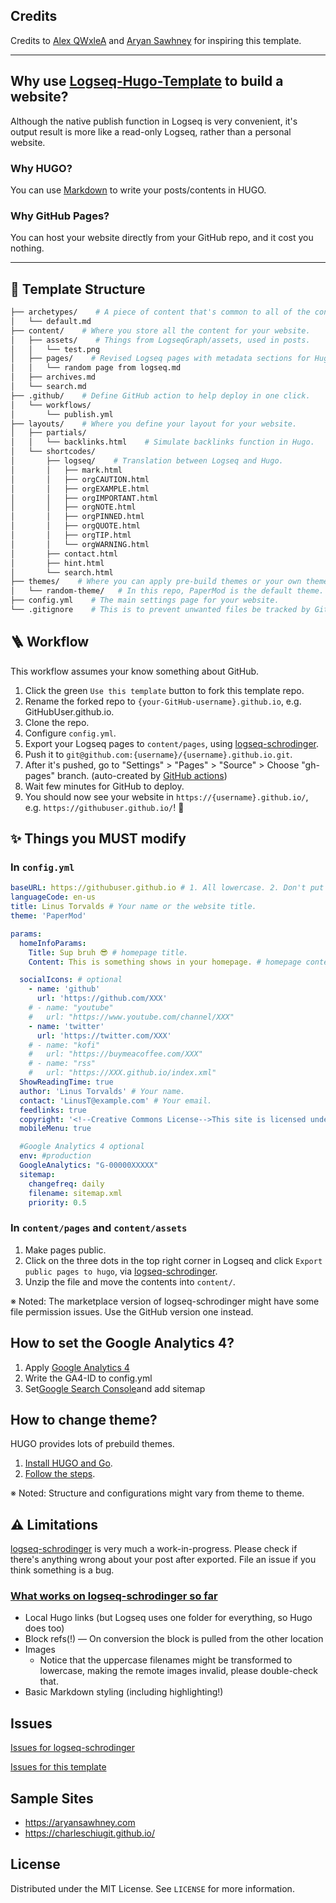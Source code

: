 ## Credits

Credits to [Alex QWxleA](https://github.com/QWxleA) and [Aryan Sawhney](https://github.com/sawhney17) for inspiring this template.

---
## Why use [Logseq-Hugo-Template](https://github.com/CharlesChiuGit/Logseq-Hugo-Template) to build a website?

Although the native publish function in Logseq is very convenient, it's output result is more like a read-only Logseq, rather than a personal website.
### Why HUGO?

You can use [Markdown](https://www.markdownguide.org/) to write your posts/contents in HUGO.
### Why GitHub Pages?

You can host your website directly from your GitHub repo, and it cost you nothing.

---
## 🧱 Template Structure

```bash
├── archetypes/    # A piece of content that's common to all of the content on your website.
│   └── default.md
├── content/    # Where you store all the content for your website.
│   ├── assets/    # Things from LogseqGraph/assets, used in posts.
│   │   └── test.png
│   ├── pages/    # Revised Logseq pages with metadata sections for Hugo.
│   │   └── random page from logseq.md
│   ├── archives.md
│   └── search.md
├── .github/    # Define GitHub action to help deploy in one click.
│   └── workflows/
│       └── publish.yml
├── layouts/    # Where you define your layout for your website.
│   ├── partials/
│   │   └── backlinks.html    # Simulate backlinks function in Hugo.
│   └── shortcodes/
│       ├── logseq/    # Translation between Logseq and Hugo.
│       │   ├── mark.html
│       │   ├── orgCAUTION.html
│       │   ├── orgEXAMPLE.html
│       │   ├── orgIMPORTANT.html
│       │   ├── orgNOTE.html
│       │   ├── orgPINNED.html
│       │   ├── orgQUOTE.html
│       │   ├── orgTIP.html
│       │   └── orgWARNING.html
│       ├── contact.html
│       ├── hint.html
│       └── search.html
├── themes/    # Where you can apply pre-build themes or your own theme.
│   └── random-theme/   # In this repo, PaperMod is the default theme.
├── config.yml    # The main settings page for your website.
└── .gitignore    # This is to prevent unwanted files be tracked by Git.
```
## 🪜 Workflow

This workflow assumes your know something about GitHub.

1. Click the green `Use this template` button to fork this template repo.
2. Rename the forked repo to `{your-GitHub-username}.github.io`, e.g. GitHubUser.github.io.
3. Clone the repo.
4. Configure `config.yml`.
5. Export your Logseq pages to `content/pages`, using [logseq-schrodinger](https://github.com/sawhney17/logseq-schrodinger).
6. Push it to `git@github.com:{username}/{username}.github.io.git`.
7. After it's pushed, go to "Settings" > "Pages" > "Source" > Choose "gh-pages" branch. (auto-created by [GitHub actions](https://github.com/features/actions))
8. Wait few minutes for GitHub to deploy.
9. You should now see your website in `https://{username}.github.io/`, e.g. `https://githubuser.github.io/`! 🍻
## ✨ Things you MUST modify
### In `config.yml`

```yml
baseURL: https://githubuser.github.io # 1. All lowercase. 2. Don't put `/` after `.io`.
languageCode: en-us
title: Linus Torvalds # Your name or the website title.
theme: 'PaperMod'

params:
  homeInfoParams:
    Title: Sup bruh 😎 # homepage title.
    Content: This is something shows in your homepage. # homepage content.

  socialIcons: # optional
    - name: 'github'
      url: 'https://github.com/XXX'
    # - name: "youtube"
    #   url: "https://www.youtube.com/channel/XXX"
    - name: 'twitter'
      url: 'https://twitter.com/XXX'
    # - name: "kofi"
    #   url: "https://buymeacoffee.com/XXX"
    # - name: "rss"
    #   url: "https://XXX.github.io/index.xml"
  ShowReadingTime: true
  author: 'Linus Torvalds' # Your name.
  contact: 'LinusT@example.com' # Your email.
  feedlinks: true
  copyright: '<!--Creative Commons License-->This site is licensed under a [Creative Commons Attribution-ShareAlike 4.0 International License](https://creativecommons.org/licenses/by-sa/4.0/).<!--/Creative Commons License-->'
  mobileMenu: true

  #Google Analytics 4 optional
  env: #production
  GoogleAnalytics: "G-00000XXXXX" 
  sitemap:
    changefreq: daily
    filename: sitemap.xml
    priority: 0.5
```
### In `content/pages` and `content/assets`

1. Make pages public.
2. Click on the three dots in the top right corner in Logseq and click `Export public pages to hugo`, via [logseq-schrodinger](https://github.com/sawhney17/logseq-schrodinger).
3. Unzip the file and move the contents into `content/`.

※ Noted: The marketplace version of logseq-schrodinger might have some file permission issues. Use the GitHub version one instead.
## How to set the Google Analytics 4?

1. Apply [Google Analytics 4](https://analytics.google.com/)
2. Write the GA4-ID to config.yml
3. Set[Google Search Console](https://search.google.com/search-console/welcome)and add sitemap
## How to change theme?

HUGO provides lots of prebuild themes.

1. [Install HUGO and Go](https://gohugo.io/getting-started/installing/).
2. [Follow the steps](https://gohugo.io/getting-started/quick-start/#step-3-add-a-theme).

※ Noted: Structure and configurations might vary from theme to theme.
## ⚠️ Limitations

[logseq-schrodinger](https://github.com/sawhney17/logseq-schrodinger) is very much a work-in-progress. Please check if there's anything wrong about your post after exported. File an issue if you think something is a bug.
### [What works on logseq-schrodinger so far](https://github.com/sawhney17/logseq-schrodinger#what-works)
- Local Hugo links (but Logseq uses one folder for everything, so Hugo does too)
- Block refs(!) — On conversion the block is pulled from the other location
- Images
  - Notice that the uppercase filenames might be transformed to lowercase, making the remote images invalid, please double-check that.
- Basic Markdown styling (including highlighting!)
## Issues

[Issues for logseq-schrodinger](https://github.com/sawhney17/logseq-schrodinger#issues)

[Issues for this template](https://github.com/CharlesChiuGit/Logseq-Hugo-Template/issues)
## Sample Sites
- <https://aryansawhney.com>
- <https://charleschiugit.github.io/>
## License

Distributed under the MIT License. See `LICENSE` for more information.
